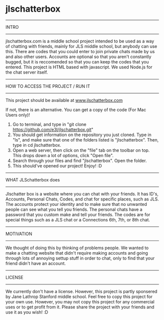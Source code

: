 # jlschatterbox

***
INTRO
***

jlschatterbox.com is a middle school project intended to be used as a way of chatting with friends, mainly for JLS middle school, but anybody can use this. There are codes that you could enter to join private chats made by us and also other users. Accounts are optional so that you aren't constantly bugged, but it is reccomended so that you can keep the codes that you entered. This project is HTML based with javascript. We used Node.js for the chat server itself.

***
HOW TO ACCESS THE PROJECT / RUN IT
***

This project should be available at www.jlschatterbox.com


If not, there is an alternative. You can get a copy of the code (For Mac Users only)!

1. Go to terminal, and type in "git clone https://github.com/e3l/jlschatterbox.git"
2. You should get information on the repository you just cloned. Type in "ls", and make sure that one of the folders listed is "jlschatterbox". Then, type in cd jlschatterbox.
3. Open a web server, then click on the "file" tab on the toolbar on top. This drops down a lot of options, click "Open file".
4. Search through your files and find "jlschatterbox". Open the folder.
5. This should've opened our project! Enjoy! :D

***
WHAT JLSchatterbox does
***

Jlschatter box is a website where you can chat with your friends. It has ID's, Accounts, Personal Chats, Codes, and chat for specific places, such as JLS. The accounts protect your identity and to make sure that no unwanted people can see what you tell you friends. The personal chats have a password that you custom make and tell your friends. The codes are for special things such as a JLS chat or a Connections 6th, 7th, or 8th chat.

***
MOTIVATION
***

We thought of doing this by thinking of problems people. We wanted to make a chatting website that didn't require making accounts and going through lots of annoying settup stuff in order to chat, only to find that your friend didn't have an account.

***
LICENSE
***

We currently don't have a license. However, this project is partly sponsered by Jane Lathrop Stanford middle school. Feel free to copy this project for your own use. However, you may not copy this project for any commercial uses or to get profit from it. Please share the project with your friends and use it as you wish! :D